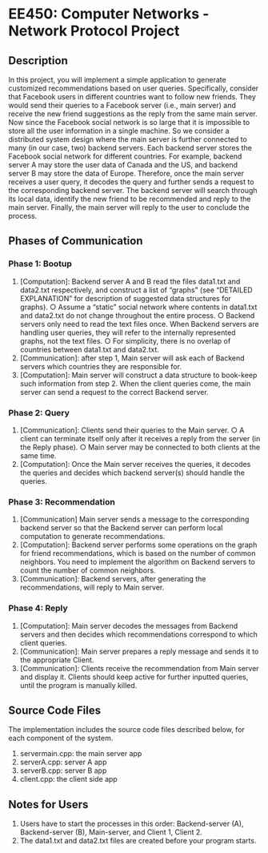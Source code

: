 # EE450: Computer Networks - Network Protocol Project

## Description
In this project, you will implement a simple application to generate customized recommendations based on user queries. Specifically, consider that Facebook users in different countries want to follow new friends. They would send their queries to a Facebook server (i.e., main server) and receive the new friend suggestions as the reply from the same main server. Now since the Facebook social network is so large that it is impossible to store all the user information in a single machine. So we consider a distributed system design where the main server is further connected to many (in our case, two) backend servers. Each backend server
stores the Facebook social network for different countries. For example, backend server A may store the user data of Canada and the US, and backend server B may store the data of Europe. Therefore, once the main server receives a user query, it decodes the query and further sends a request to the corresponding backend server. The backend server will search through its local data, identify the new friend to be recommended and reply to the main server. Finally, the main server will reply to the user to conclude the process.




## Phases of Communication
### Phase 1: Bootup
1. [Computation]: Backend server A and B read the files data1.txt and data2.txt respectively, and construct a list of “graphs” (see “DETAILED EXPLANATION” for description of suggested data structures for graphs).
○ Assume a “static” social network where contents in data1.txt and data2.txt do not change throughout the entire process.
○ Backend servers only need to read the text files once. When Backend servers are handling user queries, they will refer to the internally represented graphs, not the text files.
○ For simplicity, there is no overlap of countries between data1.txt and data2.txt.
2. [Communication]: after step 1, Main server will ask each of Backend servers which countries they are responsible for.
3. [Computation]: Main server will construct a data structure to book-keep such information from step 2. When the client queries come, the main server can send a request to the correct Backend server.

### Phase 2: Query
1. [Communication]: Clients send their queries to the Main server.
○ A client can terminate itself only after it receives a reply from the server (in the Reply phase).
○ Main server may be connected to both clients at the same time.
2. [Computation]: Once the Main server receives the queries, it decodes the queries and decides which backend server(s) should handle the queries.

### Phase 3: Recommendation
1. [Communication] Main server sends a message to the corresponding backend server so that the Backend server can perform local computation to generate recommendations.
2. [Computation]: Backend server performs some operations on the graph for friend recommendations, which is based on the number of common neighbors. You need to implement the algorithm on Backend servers to count the number of common neighbors.
3. [Communication]: Backend servers, after generating the recommendations, will reply to Main server.

### Phase 4: Reply
1. [Computation]: Main server decodes the messages from Backend servers and then decides which recommendations correspond to which client queries.
2. [Communication]: Main server prepares a reply message and sends it to the appropriate Client.
3. [Communication]: Clients receive the recommendation from Main server and display it. Clients should keep active for further inputted queries, until the program is manually killed.

## Source Code Files
The implementation includes the source code files described below, for each component of the system.
1. servermain.cpp: the main server app
2. serverA.cpp: server A app
3. serverB.cpp: server B app
4. client.cpp: the client side app

## Notes for Users
1. Users have to start the processes in this order: Backend-server (A), Backend-server (B), Main-server, and Client 1, Client 2.
2. The data1.txt and data2.txt files are created before your program starts.
